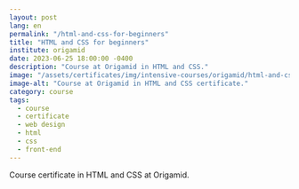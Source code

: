 ```yaml
---
layout: post
lang: en
permalink: "/html-and-css-for-beginners"
title: "HTML and CSS for beginners"
institute: origamid
date: 2023-06-25 18:00:00 -0400
description: "Course at Origamid in HTML and CSS."
image: "/assets/certificates/img/intensive-courses/origamid/html-and-css-for-beginners/front-en.jpg"
image-alt: "Course at Origamid in HTML and CSS certificate."
category: course
tags:
  - course
  - certificate
  - web design
  - html
  - css
  - front-end
---
```


Course certificate in HTML and CSS at Origamid.
